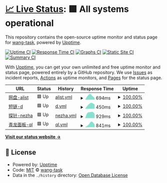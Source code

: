 # [📈 Live Status](https://demo.upptime.js.org): <!--live status--> **🟩 All systems operational**

This repository contains the open-source uptime monitor and status page for [wang-task](https://demo.upptime.js.org), powered by [Upptime](https://github.com/upptime/upptime).

[![Uptime CI](https://github.com/wang-task/upptime/workflows/Uptime%20CI/badge.svg)](https://github.com/wang-task/upptime/actions?query=workflow%3A%22Uptime+CI%22)
[![Response Time CI](https://github.com/wang-task/upptime/workflows/Response%20Time%20CI/badge.svg)](https://github.com/wang-task/upptime/actions?query=workflow%3A%22Response+Time+CI%22)
[![Graphs CI](https://github.com/wang-task/upptime/workflows/Graphs%20CI/badge.svg)](https://github.com/wang-task/upptime/actions?query=workflow%3A%22Graphs+CI%22)
[![Static Site CI](https://github.com/wang-task/upptime/workflows/Static%20Site%20CI/badge.svg)](https://github.com/wang-task/upptime/actions?query=workflow%3A%22Static+Site+CI%22)
[![Summary CI](https://github.com/wang-task/upptime/workflows/Summary%20CI/badge.svg)](https://github.com/wang-task/upptime/actions?query=workflow%3A%22Summary+CI%22)

With [Upptime](https://upptime.js.org), you can get your own unlimited and free uptime monitor and status page, powered entirely by a GitHub repository. We use [Issues](https://github.com/wang-task/upptime/issues) as incident reports, [Actions](https://github.com/wang-task/upptime/actions) as uptime monitors, and [Pages](https://demo.upptime.js.org) for the status page.

<!--start: status pages-->
<!-- This summary is generated by Upptime (https://github.com/upptime/upptime) -->
<!-- Do not edit this manually, your changes will be overwritten -->
<!-- prettier-ignore -->
| URL | Status | History | Response Time | Uptime |
| --- | ------ | ------- | ------------- | ------ |
| <img alt="" src="https://icons.duckduckgo.com/ip3/pan.wtz1.ml.ico" height="13"> [网盘-alist](https://pan.wtz1.ml) | 🟩 Up | [alist.yml](https://github.com/wang-task/upptime/commits/HEAD/history/alist.yml) | <details><summary><img alt="Response time graph" src="./graphs/alist/response-time-week.png" height="20"> 694ms</summary><br><a href="https://wang-task.github.io/upptime/history/alist"><img alt="Response time 694" src="https://img.shields.io/endpoint?url=https%3A%2F%2Fraw.githubusercontent.com%2Fwang-task%2Fupptime%2FHEAD%2Fapi%2Falist%2Fresponse-time.json"></a><br><a href="https://wang-task.github.io/upptime/history/alist"><img alt="24-hour response time 694" src="https://img.shields.io/endpoint?url=https%3A%2F%2Fraw.githubusercontent.com%2Fwang-task%2Fupptime%2FHEAD%2Fapi%2Falist%2Fresponse-time-day.json"></a><br><a href="https://wang-task.github.io/upptime/history/alist"><img alt="7-day response time 694" src="https://img.shields.io/endpoint?url=https%3A%2F%2Fraw.githubusercontent.com%2Fwang-task%2Fupptime%2FHEAD%2Fapi%2Falist%2Fresponse-time-week.json"></a><br><a href="https://wang-task.github.io/upptime/history/alist"><img alt="30-day response time 694" src="https://img.shields.io/endpoint?url=https%3A%2F%2Fraw.githubusercontent.com%2Fwang-task%2Fupptime%2FHEAD%2Fapi%2Falist%2Fresponse-time-month.json"></a><br><a href="https://wang-task.github.io/upptime/history/alist"><img alt="1-year response time 694" src="https://img.shields.io/endpoint?url=https%3A%2F%2Fraw.githubusercontent.com%2Fwang-task%2Fupptime%2FHEAD%2Fapi%2Falist%2Fresponse-time-year.json"></a></details> | <details><summary><a href="https://wang-task.github.io/upptime/history/alist">100.00%</a></summary><a href="https://wang-task.github.io/upptime/history/alist"><img alt="All-time uptime 100.00%" src="https://img.shields.io/endpoint?url=https%3A%2F%2Fraw.githubusercontent.com%2Fwang-task%2Fupptime%2FHEAD%2Fapi%2Falist%2Fuptime.json"></a><br><a href="https://wang-task.github.io/upptime/history/alist"><img alt="24-hour uptime 100.00%" src="https://img.shields.io/endpoint?url=https%3A%2F%2Fraw.githubusercontent.com%2Fwang-task%2Fupptime%2FHEAD%2Fapi%2Falist%2Fuptime-day.json"></a><br><a href="https://wang-task.github.io/upptime/history/alist"><img alt="7-day uptime 100.00%" src="https://img.shields.io/endpoint?url=https%3A%2F%2Fraw.githubusercontent.com%2Fwang-task%2Fupptime%2FHEAD%2Fapi%2Falist%2Fuptime-week.json"></a><br><a href="https://wang-task.github.io/upptime/history/alist"><img alt="30-day uptime 100.00%" src="https://img.shields.io/endpoint?url=https%3A%2F%2Fraw.githubusercontent.com%2Fwang-task%2Fupptime%2FHEAD%2Fapi%2Falist%2Fuptime-month.json"></a><br><a href="https://wang-task.github.io/upptime/history/alist"><img alt="1-year uptime 100.00%" src="https://img.shields.io/endpoint?url=https%3A%2F%2Fraw.githubusercontent.com%2Fwang-task%2Fupptime%2FHEAD%2Fapi%2Falist%2Fuptime-year.json"></a></details>
| <img alt="" src="https://icons.duckduckgo.com/ip3/d.wsee.cf.ico" height="13"> [短链-d](https://d.wsee.cf) | 🟩 Up | [d.yml](https://github.com/wang-task/upptime/commits/HEAD/history/d.yml) | <details><summary><img alt="Response time graph" src="./graphs/d/response-time-week.png" height="20"> 450ms</summary><br><a href="https://wang-task.github.io/upptime/history/d"><img alt="Response time 450" src="https://img.shields.io/endpoint?url=https%3A%2F%2Fraw.githubusercontent.com%2Fwang-task%2Fupptime%2FHEAD%2Fapi%2Fd%2Fresponse-time.json"></a><br><a href="https://wang-task.github.io/upptime/history/d"><img alt="24-hour response time 450" src="https://img.shields.io/endpoint?url=https%3A%2F%2Fraw.githubusercontent.com%2Fwang-task%2Fupptime%2FHEAD%2Fapi%2Fd%2Fresponse-time-day.json"></a><br><a href="https://wang-task.github.io/upptime/history/d"><img alt="7-day response time 450" src="https://img.shields.io/endpoint?url=https%3A%2F%2Fraw.githubusercontent.com%2Fwang-task%2Fupptime%2FHEAD%2Fapi%2Fd%2Fresponse-time-week.json"></a><br><a href="https://wang-task.github.io/upptime/history/d"><img alt="30-day response time 450" src="https://img.shields.io/endpoint?url=https%3A%2F%2Fraw.githubusercontent.com%2Fwang-task%2Fupptime%2FHEAD%2Fapi%2Fd%2Fresponse-time-month.json"></a><br><a href="https://wang-task.github.io/upptime/history/d"><img alt="1-year response time 450" src="https://img.shields.io/endpoint?url=https%3A%2F%2Fraw.githubusercontent.com%2Fwang-task%2Fupptime%2FHEAD%2Fapi%2Fd%2Fresponse-time-year.json"></a></details> | <details><summary><a href="https://wang-task.github.io/upptime/history/d">100.00%</a></summary><a href="https://wang-task.github.io/upptime/history/d"><img alt="All-time uptime 100.00%" src="https://img.shields.io/endpoint?url=https%3A%2F%2Fraw.githubusercontent.com%2Fwang-task%2Fupptime%2FHEAD%2Fapi%2Fd%2Fuptime.json"></a><br><a href="https://wang-task.github.io/upptime/history/d"><img alt="24-hour uptime 100.00%" src="https://img.shields.io/endpoint?url=https%3A%2F%2Fraw.githubusercontent.com%2Fwang-task%2Fupptime%2FHEAD%2Fapi%2Fd%2Fuptime-day.json"></a><br><a href="https://wang-task.github.io/upptime/history/d"><img alt="7-day uptime 100.00%" src="https://img.shields.io/endpoint?url=https%3A%2F%2Fraw.githubusercontent.com%2Fwang-task%2Fupptime%2FHEAD%2Fapi%2Fd%2Fuptime-week.json"></a><br><a href="https://wang-task.github.io/upptime/history/d"><img alt="30-day uptime 100.00%" src="https://img.shields.io/endpoint?url=https%3A%2F%2Fraw.githubusercontent.com%2Fwang-task%2Fupptime%2FHEAD%2Fapi%2Fd%2Fuptime-month.json"></a><br><a href="https://wang-task.github.io/upptime/history/d"><img alt="1-year uptime 100.00%" src="https://img.shields.io/endpoint?url=https%3A%2F%2Fraw.githubusercontent.com%2Fwang-task%2Fupptime%2FHEAD%2Fapi%2Fd%2Fuptime-year.json"></a></details>
| <img alt="" src="https://icons.duckduckgo.com/ip3/nz.wsee.cf.ico" height="13"> [探针-nezha](https://nz.wsee.cf) | 🟩 Up | [nezha.yml](https://github.com/wang-task/upptime/commits/HEAD/history/nezha.yml) | <details><summary><img alt="Response time graph" src="./graphs/nezha/response-time-week.png" height="20"> 929ms</summary><br><a href="https://wang-task.github.io/upptime/history/nezha"><img alt="Response time 929" src="https://img.shields.io/endpoint?url=https%3A%2F%2Fraw.githubusercontent.com%2Fwang-task%2Fupptime%2FHEAD%2Fapi%2Fnezha%2Fresponse-time.json"></a><br><a href="https://wang-task.github.io/upptime/history/nezha"><img alt="24-hour response time 929" src="https://img.shields.io/endpoint?url=https%3A%2F%2Fraw.githubusercontent.com%2Fwang-task%2Fupptime%2FHEAD%2Fapi%2Fnezha%2Fresponse-time-day.json"></a><br><a href="https://wang-task.github.io/upptime/history/nezha"><img alt="7-day response time 929" src="https://img.shields.io/endpoint?url=https%3A%2F%2Fraw.githubusercontent.com%2Fwang-task%2Fupptime%2FHEAD%2Fapi%2Fnezha%2Fresponse-time-week.json"></a><br><a href="https://wang-task.github.io/upptime/history/nezha"><img alt="30-day response time 929" src="https://img.shields.io/endpoint?url=https%3A%2F%2Fraw.githubusercontent.com%2Fwang-task%2Fupptime%2FHEAD%2Fapi%2Fnezha%2Fresponse-time-month.json"></a><br><a href="https://wang-task.github.io/upptime/history/nezha"><img alt="1-year response time 929" src="https://img.shields.io/endpoint?url=https%3A%2F%2Fraw.githubusercontent.com%2Fwang-task%2Fupptime%2FHEAD%2Fapi%2Fnezha%2Fresponse-time-year.json"></a></details> | <details><summary><a href="https://wang-task.github.io/upptime/history/nezha">100.00%</a></summary><a href="https://wang-task.github.io/upptime/history/nezha"><img alt="All-time uptime 100.00%" src="https://img.shields.io/endpoint?url=https%3A%2F%2Fraw.githubusercontent.com%2Fwang-task%2Fupptime%2FHEAD%2Fapi%2Fnezha%2Fuptime.json"></a><br><a href="https://wang-task.github.io/upptime/history/nezha"><img alt="24-hour uptime 100.00%" src="https://img.shields.io/endpoint?url=https%3A%2F%2Fraw.githubusercontent.com%2Fwang-task%2Fupptime%2FHEAD%2Fapi%2Fnezha%2Fuptime-day.json"></a><br><a href="https://wang-task.github.io/upptime/history/nezha"><img alt="7-day uptime 100.00%" src="https://img.shields.io/endpoint?url=https%3A%2F%2Fraw.githubusercontent.com%2Fwang-task%2Fupptime%2FHEAD%2Fapi%2Fnezha%2Fuptime-week.json"></a><br><a href="https://wang-task.github.io/upptime/history/nezha"><img alt="30-day uptime 100.00%" src="https://img.shields.io/endpoint?url=https%3A%2F%2Fraw.githubusercontent.com%2Fwang-task%2Fupptime%2FHEAD%2Fapi%2Fnezha%2Fuptime-month.json"></a><br><a href="https://wang-task.github.io/upptime/history/nezha"><img alt="1-year uptime 100.00%" src="https://img.shields.io/endpoint?url=https%3A%2F%2Fraw.githubusercontent.com%2Fwang-task%2Fupptime%2FHEAD%2Fapi%2Fnezha%2Fuptime-year.json"></a></details>
| <img alt="" src="https://icons.duckduckgo.com/ip3/ql.wtz1.ml.ico" height="13"> [青龙面板-ql](https://ql.wtz1.ml) | 🟩 Up | [ql.yml](https://github.com/wang-task/upptime/commits/HEAD/history/ql.yml) | <details><summary><img alt="Response time graph" src="./graphs/ql/response-time-week.png" height="20"> 841ms</summary><br><a href="https://wang-task.github.io/upptime/history/ql"><img alt="Response time 841" src="https://img.shields.io/endpoint?url=https%3A%2F%2Fraw.githubusercontent.com%2Fwang-task%2Fupptime%2FHEAD%2Fapi%2Fql%2Fresponse-time.json"></a><br><a href="https://wang-task.github.io/upptime/history/ql"><img alt="24-hour response time 841" src="https://img.shields.io/endpoint?url=https%3A%2F%2Fraw.githubusercontent.com%2Fwang-task%2Fupptime%2FHEAD%2Fapi%2Fql%2Fresponse-time-day.json"></a><br><a href="https://wang-task.github.io/upptime/history/ql"><img alt="7-day response time 841" src="https://img.shields.io/endpoint?url=https%3A%2F%2Fraw.githubusercontent.com%2Fwang-task%2Fupptime%2FHEAD%2Fapi%2Fql%2Fresponse-time-week.json"></a><br><a href="https://wang-task.github.io/upptime/history/ql"><img alt="30-day response time 841" src="https://img.shields.io/endpoint?url=https%3A%2F%2Fraw.githubusercontent.com%2Fwang-task%2Fupptime%2FHEAD%2Fapi%2Fql%2Fresponse-time-month.json"></a><br><a href="https://wang-task.github.io/upptime/history/ql"><img alt="1-year response time 841" src="https://img.shields.io/endpoint?url=https%3A%2F%2Fraw.githubusercontent.com%2Fwang-task%2Fupptime%2FHEAD%2Fapi%2Fql%2Fresponse-time-year.json"></a></details> | <details><summary><a href="https://wang-task.github.io/upptime/history/ql">100.00%</a></summary><a href="https://wang-task.github.io/upptime/history/ql"><img alt="All-time uptime 100.00%" src="https://img.shields.io/endpoint?url=https%3A%2F%2Fraw.githubusercontent.com%2Fwang-task%2Fupptime%2FHEAD%2Fapi%2Fql%2Fuptime.json"></a><br><a href="https://wang-task.github.io/upptime/history/ql"><img alt="24-hour uptime 100.00%" src="https://img.shields.io/endpoint?url=https%3A%2F%2Fraw.githubusercontent.com%2Fwang-task%2Fupptime%2FHEAD%2Fapi%2Fql%2Fuptime-day.json"></a><br><a href="https://wang-task.github.io/upptime/history/ql"><img alt="7-day uptime 100.00%" src="https://img.shields.io/endpoint?url=https%3A%2F%2Fraw.githubusercontent.com%2Fwang-task%2Fupptime%2FHEAD%2Fapi%2Fql%2Fuptime-week.json"></a><br><a href="https://wang-task.github.io/upptime/history/ql"><img alt="30-day uptime 100.00%" src="https://img.shields.io/endpoint?url=https%3A%2F%2Fraw.githubusercontent.com%2Fwang-task%2Fupptime%2FHEAD%2Fapi%2Fql%2Fuptime-month.json"></a><br><a href="https://wang-task.github.io/upptime/history/ql"><img alt="1-year uptime 100.00%" src="https://img.shields.io/endpoint?url=https%3A%2F%2Fraw.githubusercontent.com%2Fwang-task%2Fupptime%2FHEAD%2Fapi%2Fql%2Fuptime-year.json"></a></details>

<!--end: status pages-->

[**Visit our status website →**](https://demo.upptime.js.org)

## 📄 License

- Powered by: [Upptime](https://github.com/upptime/upptime)
- Code: [MIT](./LICENSE) © [wang-task](https://demo.upptime.js.org)
- Data in the `./history` directory: [Open Database License](https://opendatacommons.org/licenses/odbl/1-0/)
